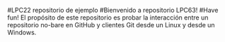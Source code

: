 #LPC22 repositorio de ejemplo
#Bienvenido a repositorio LPC63!
#Have fun!
El propósito de este repositorio es probar la interacción entre un repositorio no-bare
en GitHub y clientes Git desde un Linux y desde un Windows.
